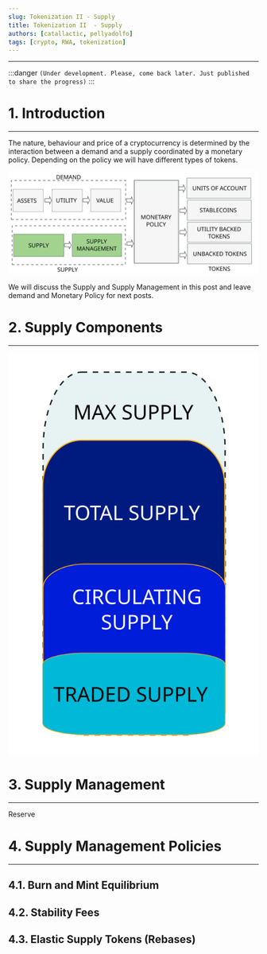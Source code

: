 ```yaml
---
slug: Tokenization II - Supply
title: Tokenization II  - Supply
authors: [catallactic, pellyadolfo]
tags: [crypto, RWA, tokenization]
---
```

---

:::danger
`(Under development. Please, come back later. Just published to share the progress)`
:::

# 1. Introduction
---

The nature, behaviour and price of a cryptocurrency is determined by the interaction between a demand and a supply coordinated by a monetary policy. Depending on the policy we will have different types of tokens.

![Supply Definition Monetary Policies](./tokenization_supply.svg)

We will discuss the Supply and Supply Management in this post and leave demand and Monetary Policy for next posts.

<!-- truncate -->

# 2. Supply Components
---

![Supply Components](./token_supply_components.svg)


# 3. Supply Management
---

Reserve


# 4. Supply Management Policies
---

## 4.1. Burn and Mint Equilibrium


## 4.2. Stability Fees


## 4.3. Elastic Supply Tokens (Rebases)

